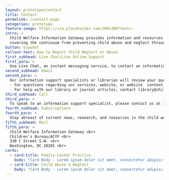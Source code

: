 ```yaml
---
layout: prototype/contact
title: Contact
permalink: /contact-page
categories: prototype
feature-image: https://via.placeholder.com/300x300?text=-
intro: >
  Child Welfare Information Gateway provides information and resources on a wide range of child welfare topics,
  covering the continuum from preventing child abuse and neglect through adoption. To support professionals working with children and families involved with child welfare, we offer current information, research, statistics, best practices, and other materials on the topics listed below.
button: Español
callout-text: How to Report Child Neglect or Abuse
first_subhead: Live Chat/Live Online Support
first_para: >
  Use Live Chat, an instant messaging service, to contact an information support specialist between 10 a.m. and 5 p.m. (ET). We recommend turning off your pop-up blocker to maximize this service.
second_subhead: Email
second_para: >
  Our information support specialists or librarian will review your question and provide a response via email within 2 business days. <br>
  · For questions regarding our services, website, or website  content, contact info@childwelfare.gov. <br>
  · For help with our library or journal articles, contact library@childwelfare.gov.
third_subhead: Call
third_para: >
  To speak to an information support specialist, please contact us at 1.800.394.3366 between 9:30 a.m. and 5:30 p.m. (ET).
fourth_subhead: Subscriptions
fourth_para: >
  Stay abreast of current news, research, and resources in the child welfare field by subscribing to one or all of our free subscriptions. 
fifth_subhead: Mail
fifth_para: >
  Child Welfare Information Gateway <br>
  Children's Bureau/ACYF <br>
  330 C Street S.W. <br>
  Washington, DC 20201 <br>
cards:
  - card-title: Family-Center Practice
    body: "Card Body - Lorem ipsum dolor sit amet, consectetur adipiscing elit, sed do eiusmod tempor incididunt ut labore et dolore magna aliqua. "
  - card-title: Child Abuse & Neglect
    body: "Card Body - Lorem ipsum dolor sit amet, consectetur adipiscing elit, sed do eiusmod tempor incididunt ut labore et dolore magna aliqua. "
---
```

